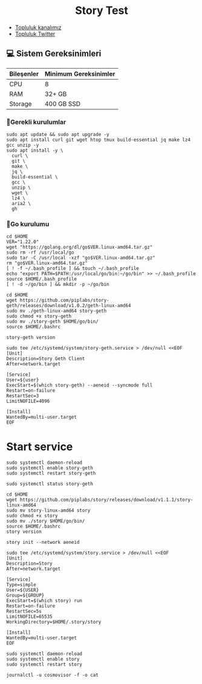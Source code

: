 <h1 align="center"> Story Test </h1>



 * [Topluluk kanalımız](https://t.me/corenodechat)<br>
 * [Topluluk Twitter](https://twitter.com/corenodeHQ)<br>


## 💻 Sistem Gereksinimleri
| Bileşenler | Minimum Gereksinimler | 
| ------------ | ------------ |
| CPU |	8|
| RAM	| 32+ GB |
| Storage	| 400 GB SSD |




### 🚧Gerekli kurulumlar
```
sudo apt update && sudo apt upgrade -y
sudo apt install curl git wget htop tmux build-essential jq make lz4 gcc unzip -y
sudo apt install -y \
  curl \
  git \
  make \
  jq \
  build-essential \
  gcc \
  unzip \
  wget \
  lz4 \
  aria2 \
  gh
```

### 🚧Go kurulumu
```
cd $HOME
VER="1.22.0"
wget "https://golang.org/dl/go$VER.linux-amd64.tar.gz"
sudo rm -rf /usr/local/go
sudo tar -C /usr/local -xzf "go$VER.linux-amd64.tar.gz"
rm "go$VER.linux-amd64.tar.gz"
[ ! -f ~/.bash_profile ] && touch ~/.bash_profile
echo "export PATH=$PATH:/usr/local/go/bin:~/go/bin" >> ~/.bash_profile
source $HOME/.bash_profile
[ ! -d ~/go/bin ] && mkdir -p ~/go/bin
```

```
cd $HOME
wget https://github.com/piplabs/story-geth/releases/download/v1.0.2/geth-linux-amd64
sudo mv ./geth-linux-amd64 story-geth
sudo chmod +x story-geth
sudo mv ./story-geth $HOME/go/bin/
source $HOME/.bashrc
```
```
story-geth version
```


```
sudo tee /etc/systemd/system/story-geth.service > /dev/null <<EOF
[Unit]
Description=Story Geth Client
After=network.target

[Service]
User=${user}
ExecStart=$(which story-geth) --aeneid --syncmode full
Restart=on-failure
RestartSec=3
LimitNOFILE=4096

[Install]
WantedBy=multi-user.target
EOF
```
# Start service
```
sudo systemctl daemon-reload
sudo systemctl enable story-geth
sudo systemctl restart story-geth
```
```
sudo systemctl status story-geth
```



```
cd $HOME
wget https://github.com/piplabs/story/releases/download/v1.1.1/story-linux-amd64
sudo mv story-linux-amd64 story
sudo chmod +x story
sudo mv ./story $HOME/go/bin/
source $HOME/.bashrc
story version
```

```
story init --network aeneid
```

```
sudo tee /etc/systemd/system/story.service > /dev/null <<EOF
[Unit]
Description=Story
After=network.target

[Service]
Type=simple
User=${USER}
Group=${GROUP}
ExecStart=$(which story) run
Restart=on-failure
RestartSec=5s
LimitNOFILE=65535
WorkingDirectory=$HOME/.story/story

[Install]
WantedBy=multi-user.target
EOF
```

```
sudo systemctl daemon-reload
sudo systemctl enable story
sudo systemctl restart story
```
```
journalctl -u cosmovisor -f -o cat
```



























